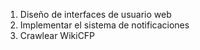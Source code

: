 1. Diseño de interfaces de usuario web
2. Implementar el sistema de notificaciones
3. Crawlear WikiCFP